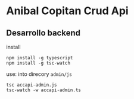 
# Anibal Copitan Crud Api

## Desarrollo backend


install 
	
	npm install -g typescript
	npm install -g tsc-watch


use: into direcory `admin/js`

	tsc accapi-admin.js
	tsc-watch -w accapi-admin.ts
